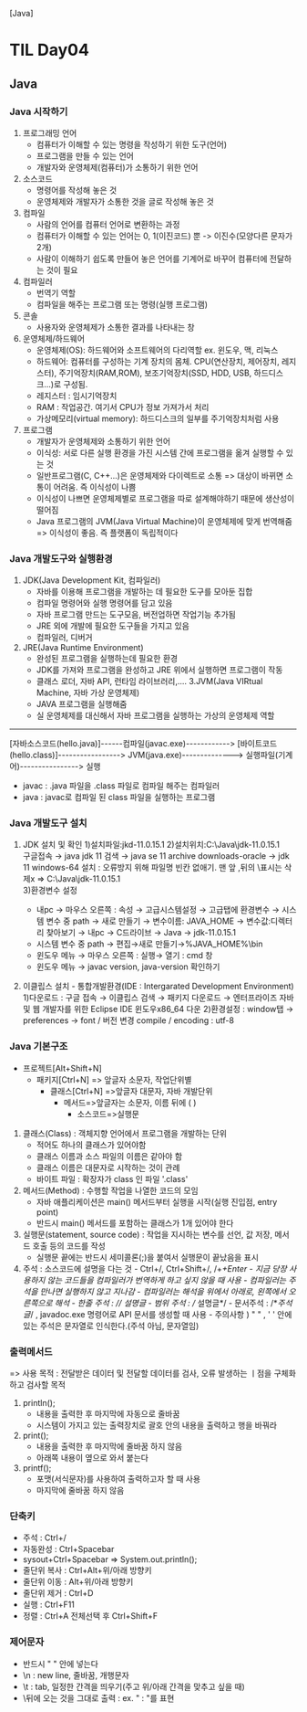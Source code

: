 [Java]
# TIL Day04

## Java


### Java 시작하기
1. 프로그래밍 언어
    - 컴퓨터가 이해할 수 있는 명령을 작성하기 위한 도구(언어)
    - 프로그램을 만들 수 있는 언어
    - 개발자와 운영체제(컴퓨터)가 소통하기 위한 언어
2. 소스코드
    - 명령어를 작성해 놓은 것
    - 운영체제와 개발자가 소통한 것을 글로 작성해 놓은 것
3. 컴파일
    - 사람의 언어를 컴퓨터 언어로 변환하는 과정
    - 컴퓨터가 이해할 수 있는 언어는 0, 1(이진코드) 뿐 -> 이진수(모양다른 문자가 2개)
    - 사람이 이해하기 쉽도록 만들어 놓은 언어를 기계어로 바꾸어 컴퓨터에 전달하는 것이 필요
4. 컴파일러
    - 번역기 역할
    - 컴파일을 해주는 프로그램 또는 명령(실행 프로그램)
5. 콘솔
    - 사용자와 운영체제가 소통한 결과를 나타내는 창
6. 운영체제/하드웨어
    - 운영체제(OS): 하드웨어와 소프트웨어의 다리역할 ex. 윈도우, 맥, 리눅스
    - 하드웨어: 컴퓨터를 구성하는 기계 장치의 몸체. CPU(연산장치, 제어장치, 레지스터), 주기억장치(RAM,ROM), 보조기억장치(SSD, HDD, USB, 하드디스크...)로 구성됨.
    - 레지스터 : 임시기억장치
    - RAM : 작업공간. 여기서 CPU가 정보 가져가서 처리
    - 가상메모리(virtual memory): 하드디스크의 일부를 주기억장치처럼 사용
7. 프로그램
    - 개발자가 운영체제와 소통하기 위한 언어
    - 이식성: 서로 다른 실행 환경을 가진 시스템 간에 프로그램을 옮겨 실행할 수 있는 것
    - 일반프로그램(C, C++...)은 운영체제와 다이렉트로 소통 => 대상이 바뀌면 소통이 어려움. 즉 이식성이 나쁨
    - 이식성이 나쁘면 운영체제별로 프로그램을 따로 설계해야하기 때문에 생산성이 떨어짐
    - Java 프로그램의 JVM(Java Virtual Machine)이 운영체제에 맞게 번역해줌 => 이식성이 좋음. 즉 플랫폼이 독립적이다

### Java 개발도구와 실행환경
1. JDK(Java Development Kit, 컴파일러)
    - 자바를 이용해 프로그램을 개발하는 데 필요한 도구를 모아둔 집합
    - 컴파일 명령어와 실행 명령어를 담고 있음
    - 자바 프로그램 만드는 도구모음, 버전업하면 작업기능 추가됨
    - JRE 외에 개발에 필요한 도구들을 가지고 있음
    - 컴파일러, 디버거
2. JRE(Java Runtime Environment)
    - 완성된 프로그램을 실행하는데 필요한 환경
    - JDK를 가져와 프로그램을 완성하고 JRE 위에서 실행하면 프로그램이 작동
    - 클래스 로더, 자바 API, 런타임 라이브러리,....
3.JVM(Java VIRtual Machine, 자바 가상 운영체제)
    - JAVA 프로그램을 실행해줌
    - 실 운영체제를 대신해서 자바 프로그램을 실행하는 가상의 운영체제 역할
--------------------------------------------------
[자바소스코드(hello.java)]------컴파일(javac.exe)------------> [바이트코드(hello.class)]-----------------> JVM(java.exe)--------------> 실행파일(기계어)----------------> 실행
- javac : .java 파일을 .class 파일로 컴파일 해주는 컴파일러
- java : javac로 컴파일 된 class 파일을 실행하는 프로그램
### Java 개발도구 설치
1. JDK 설치 및 확인
    1)설치파일:jkd-11.0.15.1
    2)설치위치:C:\Java\jdk-11.0.15.1\
        구글접속 → java jdk 11 검색 → java se 11 archive downloads-oracle → jdk 11 windows-64 설치 : 오류방지 위해 파일명 빈칸 없애기. 맨 앞 ,뒤의 \표시는 삭제x => C:\Java\jdk-11.0.15.1\
    3)환경변수 설정
     - 내pc → 마우스 오른쪽 :  속성 → 고급시스템설정 → 고급탭에  환경변수 → 시스템 변수 중 path → 새로 만들기 → 변수이름: JAVA_HOME → 변수값:디렉터리 찾아보기 → 내pc → C드라이브 → Java → jdk-11.0.15.1
     - 시스템 변수 중 path → 편집→새로 만들기→%JAVA_HOME%\bin
     - 윈도우 메뉴 → 마우스 오른쪽 : 실행→ 열기 : cmd 창
     - 윈도우 메뉴 → javac version, java-version 확인하기

2. 이클립스 설치 - 통합개발환경(IDE : Intergarated Development Environment)
    1)다운로드 : 구글 접속 → 이클립스 검색 → 패키지 다운로드 → 엔터프라이즈 자바 및 웹 개발자를 위한 Eclipse IDE 윈도우x86_64 다운
    2)환경설정 : window탭 → preferences → font / 버전 변경 compile / encoding : utf-8


### Java 기본구조
- 프로젝트[Alt+Shift+N]
  - 패키지[Ctrl+N] => 앞글자 소문자, 작업단위별
    - 클래스[Ctrl+N] =>앞글자 대문자, 자바 개발단위
      - 메서드=>앞글자는 소문자, 이름 뒤에 ( )
        -  소스코드=>실행문

1. 클래스(Class) : 객체지향 언어에서 프로그램을 개발하는 단위
    - 적어도 하나의 클래스가 있어야함
    - 클래스 이름과 소스 파일의 이름은 같아야 함
    - 클래스 이름은 대문자로 시작하는 것이 관례
    - 바이트 파일 : 확장자가 class 인 파일  '.class' 
2. 메서드(Method) : 수행할 작업을 나열한 코드의 모임
    - 자바 애플리케이션은 main() 메서드부터 실행을 시작(실행 진입점, entry point)
    - 반드시 main() 메서드를 포함하는 클래스가 1개 있어야 한다
3. 실행문(statement, source code) : 작업을 지시하는 변수를 선언, 값 저장, 메서드 호출 등의 코드를 작성
    - 실행문 끝에는 반드시 세미콜론(;)을 붙여서 실행문이 끝났음을 표시
  4. 주석 : 소스코드에 설명을 다는 것
    - Ctrl+/, Ctrl+Shift+/, /+*+Enter
    - 지금 당장 사용하지 않는 코드들을 컴파일러가 번역하게 하고 싶지 않을 때 사용
    - 컴파일러는 주석을 만나면 실행하지 않고 지나감
    - 컴파일러는 해석을 위에서 아래로, 왼쪽에서 오른쪽으로 해석
    - 한줄 주석 : // 설명글 
    - 범위 주석 : /* 설명글*/
    - 문서주석 : /**주석글*/ , javadoc.exe 명령어로 API 문서를 생성할 때 사용
    - 주의사항 ) " " , ' '  안에 있는 주석은 문자열로 인식한다.(주석 아님, 문자열임)

### 출력메서드
=> 사용 목적 : 전달받은 데이터 및 전달할 데이터를 검사, 오류 발생하는 ㅣ점을 구체화하고 검사할 목적
1. println();
    - 내용을 출력한 후 마지막에 자동으로 줄바꿈
    - 시스템이 가지고 있는 출력장치로 괄호 안의 내용을 출력하고 행을 바꿔라
2. print();
    - 내용을 출력한 후 마지막에 줄바꿈 하지 않음
    - 아래쪽 내용이 옆으로 와서 붙는다 
3. printf();
    - 포맷(서식문자)를 사용하여 출력하고자 할 때 사용
    - 마지막에 줄바꿈 하지 않음 

### 단축키
- 주석 : Ctrl+/
- 자동완성 : Ctrl+Spacebar
- sysout+Ctrl+Spacebar => System.out.println();
- 줄단위 복사 : Ctrl+Alt+위/아래 방향키
- 줄단위 이동 : Alt+위/아래 방향키
- 줄단위 제거 : Ctrl+D
- 실행 : Ctrl+F11
- 정렬 : Ctrl+A 전체선택 후 Ctrl+Shift+F

### 제어문자
- 반드시 " " 안에 넣는다
- \n : new line, 줄바꿈, 개행문자
- \t : tab, 일정한 간격을 띄우기(주고 위/아래 간격을 맞추고 싶을 때)
- \뒤에 오는 것을 그대로 출력 : ex.   \" :  "를 표현

